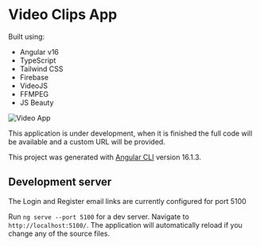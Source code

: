 # Video Clips App

Built using: 

* Angular v16
* TypeScript
* Tailwind CSS
* Firebase
* VideoJS
* FFMPEG
* JS Beauty


![Video App](https://firebasestorage.googleapis.com/v0/b/richmond-apps-usa.appspot.com/o/images%2Fmisc%2Fng-video-app-screenshot-for-github.png?alt=media&token=42c9fe5a-e91e-475d-b689-dddc6264e74f)

This application is under development, when it is finished the full code will be available and a custom URL will be provided.

This project was generated with [Angular CLI](https://github.com/angular/angular-cli) version 16.1.3.



## Development server

The Login and Register email links are currently configured for port 5100

Run `ng serve --port 5100` for a dev server. Navigate to `http://localhost:5100/`. The application will automatically reload if you change any of the source files.



